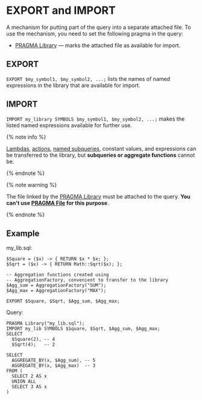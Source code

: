 # EXPORT and IMPORT

A mechanism for putting part of the query into a separate attached file. To use the mechanism, you need to set the following pragma in the query:

* [PRAGMA Library](pragma/file.md#library) &mdash; marks the attached file as available for import.

## EXPORT

`EXPORT $my_symbol1, $my_symbol2, ...;` lists the names of named expressions in the library that are available for import.

## IMPORT

`IMPORT my_library SYMBOLS $my_symbol1, $my_symbol2, ...;` makes the listed named expressions available for further use.

{% note info %}

[Lambdas](expressions.md#lambda), [actions](action.md), [named subqueries](subquery.md), constant values, and expressions can be transferred to the library, but __subqueries or aggregate functions__ cannot be.

{% endnote %}

{% note warning %}

The file linked by the [PRAGMA Library](pragma/file.md#library) must be attached to the query. __You can't use [PRAGMA File](pragma/file.md#file) for this purpose__.

{% endnote %}


## Example

my_lib.sql:

```yql
$Square = ($x) -> { RETURN $x * $x; };
$Sqrt = ($x) -> { RETURN Math::Sqrt($x); };

-- Aggregation functions created using
-- AggregationFactory, convenient to transfer to the library
$Agg_sum = AggregationFactory("SUM");
$Agg_max = AggregationFactory("MAX");

EXPORT $Square, $Sqrt, $Agg_sum, $Agg_max;
```

Query:

```yql
PRAGMA Library("my_lib.sql");
IMPORT my_lib SYMBOLS $Square, $Sqrt, $Agg_sum, $Agg_max;
SELECT
  $Square(2), -- 4
  $Sqrt(4);   -- 2

SELECT
  AGGREGATE_BY(x, $Agg_sum), -- 5
  AGGREGATE_BY(x, $Agg_max)  -- 3
FROM (
  SELECT 2 AS x
  UNION ALL
  SELECT 3 AS x
)
```

